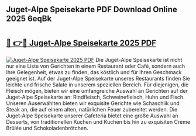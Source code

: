 ## Juget-Alpe Speisekarte PDF Download Online 2025 6eqBk

# <h2><a href="http://gc7f2ix.nevu.top/?p=Juget-Alpe+Speisekarte">🔗 👉🔴 Juget-Alpe Speisekarte 2025 PDF</a></h2>

[![Juget-Alpe Speisekarte 2025 PDF](https://i.imgur.com/dBaPXMq.png)](http://gc7f2ix.nevu.top/?p=Juget-Alpe+Speisekarte)
Die Juget-Alpe Speisekarte ist nicht nur eine Liste von Gerichten in einem Restaurant oder Café, sondern auch Ihre Gelegenheit, etwas zu finden, das köstlich und für Ihren Geschmack geeignet ist. Auf der Juget-Alpe Speisekarte unseres Restaurants finden Sie leichte und frische Salate in unserem speziellen Bereich. Für diejenigen, die Fleisch mögen, bieten wir eine umfangreiche Auswahl an Gerichten auf der Juget-Alpe Speisekarte an: Rindfleisch, Schweinefleisch, Huhn und Fisch. Unseren Auserwählten bieten wir exquisite Gerichte wie Schaschlik und Steak an, die auf einem alten, natürlichen Feuer zubereitet werden. Die Juget-Alpe Speisekarte unserer Cafeteria bietet eine große Auswahl an Desserts, von traditionellen Kuchen und Kuchen bis hin zu exquisiten Crème Brûlée und Schokoladenbrötchen.
